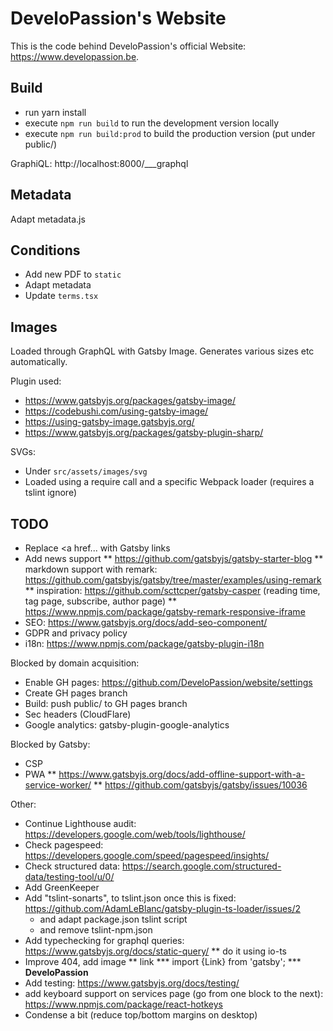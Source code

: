 # DeveloPassion's Website

This is the code behind DeveloPassion's official Website: https://www.developassion.be.

## Build

-   run yarn install
-   execute `npm run build` to run the development version locally
-   execute `npm run build:prod` to build the production version (put under public/)

GraphiQL: http://localhost:8000/___graphql

## Metadata

Adapt metadata.js

## Conditions

-   Add new PDF to `static`
-   Adapt metadata
-   Update `terms.tsx`

## Images

Loaded through GraphQL with Gatsby Image. Generates various sizes etc automatically.

Plugin used:

-   https://www.gatsbyjs.org/packages/gatsby-image/
-   https://codebushi.com/using-gatsby-image/
-   https://using-gatsby-image.gatsbyjs.org/
-   https://www.gatsbyjs.org/packages/gatsby-plugin-sharp/

SVGs:

-   Under `src/assets/images/svg`
-   Loaded using a require call and a specific Webpack loader (requires a tslint ignore)

## TODO

-   Replace <a href... with Gatsby links
-   Add news support
    ** https://github.com/gatsbyjs/gatsby-starter-blog
    ** markdown support with remark: https://github.com/gatsbyjs/gatsby/tree/master/examples/using-remark
    \*\* inspiration: https://github.com/scttcper/gatsby-casper (reading time, tag page, subscribe, author page)
    \*\* https://www.npmjs.com/package/gatsby-remark-responsive-iframe
-   SEO: https://www.gatsbyjs.org/docs/add-seo-component/
-   GDPR and privacy policy
-   i18n: https://www.npmjs.com/package/gatsby-plugin-i18n

Blocked by domain acquisition:

-   Enable GH pages: https://github.com/DeveloPassion/website/settings
-   Create GH pages branch
-   Build: push public/ to GH pages branch
-   Sec headers (CloudFlare)
-   Google analytics: gatsby-plugin-google-analytics

Blocked by Gatsby:

-   CSP
-   PWA
    ** https://www.gatsbyjs.org/docs/add-offline-support-with-a-service-worker/
    ** https://github.com/gatsbyjs/gatsby/issues/10036

Other:

-   Continue Lighthouse audit: https://developers.google.com/web/tools/lighthouse/
-   Check pagespeed: https://developers.google.com/speed/pagespeed/insights/
-   Check structured data: https://search.google.com/structured-data/testing-tool/u/0/
-   Add GreenKeeper
-   Add "tslint-sonarts", to tslint.json once this is fixed: https://github.com/AdamLeBlanc/gatsby-plugin-ts-loader/issues/2
    -   and adapt package.json tslint script
    -   and remove tslint-npm.json
-   Add typechecking for graphql queries: https://www.gatsbyjs.org/docs/static-query/
    \*\* do it using io-ts
-   Improve 404, add image
    ** link \*** import {Link} from 'gatsby';
    \*\*\* <Link to="/" className="logo"><strong>DeveloPassion</strong></Link>
-   Add testing: https://www.gatsbyjs.org/docs/testing/
-   add keyboard support on services page (go from one block to the next): https://www.npmjs.com/package/react-hotkeys
-   Condense a bit (reduce top/bottom margins on desktop)
